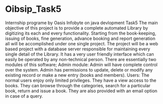 # Oibsip_Task5
Internship programe by Oasis Infobyte on java devlopment Task5
The main objective of this project is to provide a complete automated Library by digitizing its
each and every functionality. Starting from the book-keeping, issuing of books, fine
generation, advance booking and report generation all will be accomplished under one single
project. The project will be a web based project with a database server responsible for
maintaining every single detail of the Library. It has a very user friendly interface which can
easily be operated by any non-technical person.
There are essentially two modules of this software;
Admin module: Admin will have complete control over the system. Admin has permissions to
update, delete or modify any existing record or make a new entry (books and members).
Users: The normal users enjoy only limited privlleges. They have a view access to the books.
They can browse through the categories, search for a particular book, return and issue a
book. They are also provided with an email option in case of a query.
